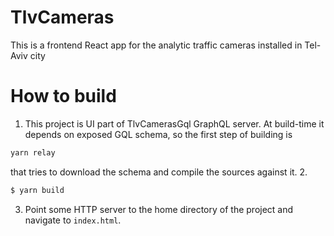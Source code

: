 # TlvCameras

This is a frontend React app for the analytic traffic cameras installed in Tel-Aviv city

# How to build
1. This project is UI part of TlvCamerasGql GraphQL server. At build-time it depends on exposed GQL schema, so the first step of building is 
```sh 
yarn relay
```
that tries to download the schema and compile the sources against it.
2. 
```sh 
$ yarn build
```
3. Point some HTTP server to the home directory of the project and navigate to <code>index.html</code>.
